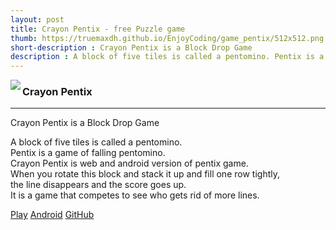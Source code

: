 ```yaml
---
layout: post
title: Crayon Pentix - free Puzzle game
thumb: https://truemaxdh.github.io/EnjoyCoding/game_pentix/512x512.png
short-description : Crayon Pentix is a Block Drop Game
description : A block of five tiles is called a pentomino. Pentix is a game of falling pentomino. Crayon Pentix is web and android version of pentix game. When you rotate this block and stack it up and fill one row tightly, the line disappears and the score goes up. It is a game that competes to see who gets rid of more lines.
---
```

<img src="https://truemaxdh.github.io/EnjoyCoding/game_pentix/512x512.png" align="left" class="img">
<h3>Crayon Pentix</h3>
<hr>
<p>Crayon Pentix is a Block Drop Game</p>
<p class="detail">
  A block of five tiles is called a pentomino.<br>
  Pentix is a game of falling pentomino.<br>
  Crayon Pentix is web and android version of pentix game.<br>
  When you rotate this block and stack it up and fill one row tightly,<br>
  the line disappears and the score goes up.<br>
  It is a game that competes to see who gets rid of more lines.<br>

  [Play](https://truemaxdh.github.io/EnjoyCoding/game_pentix/)
  [Android](https://play.google.com/store/apps/details?id=com.pgmaru.SimplePentix)
  [GitHub](https://github.com/truemaxdh/EnjoyCoding/tree/gh-pages/game_pentix)
</p>
